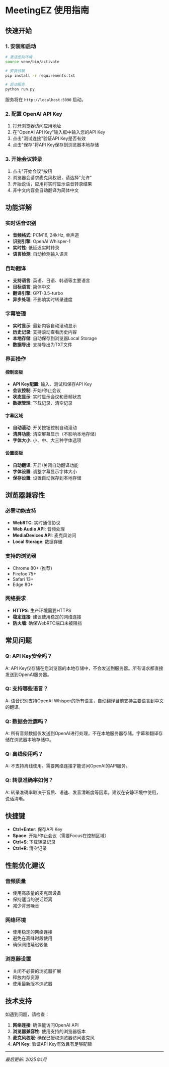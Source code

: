 # MeetingEZ 使用指南

## 快速开始

### 1. 安装和启动

```bash
# 激活虚拟环境
source venv/bin/activate

# 安装依赖
pip install -r requirements.txt

# 启动服务
python run.py
```

服务将在 `http://localhost:5090` 启动。

### 2. 配置 OpenAI API Key

1. 打开浏览器访问应用地址
2. 在"OpenAI API Key"输入框中输入您的API Key
3. 点击"测试连接"验证API Key是否有效
4. 点击"保存"将API Key保存到浏览器本地存储

### 3. 开始会议转录

1. 点击"开始会议"按钮
2. 浏览器会请求麦克风权限，请选择"允许"
3. 开始说话，应用将实时显示语音转录结果
4. 非中文内容会自动翻译为简体中文

## 功能详解

### 实时语音识别

- **音频格式**: PCM16, 24kHz, 单声道
- **识别引擎**: OpenAI Whisper-1
- **实时性**: 低延迟实时转录
- **语言检测**: 自动检测输入语言

### 自动翻译

- **支持语言**: 英语、日语、韩语等主要语言
- **目标语言**: 简体中文
- **翻译引擎**: GPT-3.5-turbo
- **异步处理**: 不影响实时转录速度

### 字幕管理

- **实时显示**: 最新内容自动滚动显示
- **历史记录**: 支持滚动查看历史内容
- **本地存储**: 自动保存到浏览器Local Storage
- **数据导出**: 支持导出为TXT文件

### 界面操作

#### 控制面板
- **API Key配置**: 输入、测试和保存API Key
- **会议控制**: 开始/停止会议
- **状态显示**: 实时显示会议和音频状态
- **数据管理**: 下载记录、清空记录

#### 字幕区域
- **自动滚动**: 开关按钮控制自动滚动
- **清屏功能**: 清空屏幕显示（不影响本地存储）
- **字体大小**: 小、中、大三种字体选项

#### 设置面板
- **自动翻译**: 开启/关闭自动翻译功能
- **字体设置**: 调整字幕显示字体大小
- **保存设置**: 设置自动保存到本地存储

## 浏览器兼容性

### 必需功能支持
- **WebRTC**: 实时通信协议
- **Web Audio API**: 音频处理
- **MediaDevices API**: 麦克风访问
- **Local Storage**: 数据存储

### 支持的浏览器
- Chrome 80+ (推荐)
- Firefox 75+
- Safari 13+
- Edge 80+

### 网络要求
- **HTTPS**: 生产环境需要HTTPS
- **稳定连接**: 建议使用稳定的网络连接
- **防火墙**: 确保WebRTC端口未被阻挡

## 常见问题

### Q: API Key安全吗？
A: API Key仅存储在您浏览器的本地存储中，不会发送到服务器。所有请求都直接发送到OpenAI服务器。

### Q: 支持哪些语言？
A: 语音识别支持OpenAI Whisper的所有语言，自动翻译目前支持主要语言到中文的翻译。

### Q: 数据会泄露吗？
A: 所有音频数据仅发送到OpenAI进行处理，不在本地服务器存储。字幕和翻译存储在浏览器本地存储中。

### Q: 离线使用吗？
A: 不支持离线使用。需要网络连接才能访问OpenAI的API服务。

### Q: 转录准确率如何？
A: 转录准确率取决于音质、语速、发音清晰度等因素。建议在安静环境中使用，说话清晰。

## 快捷键

- **Ctrl+Enter**: 保存API Key
- **Space**: 开始/停止会议（需要Focus在控制区域）
- **Ctrl+S**: 下载转录记录
- **Ctrl+R**: 清空记录

## 性能优化建议

### 音频质量
- 使用高质量的麦克风设备
- 保持适当的说话距离
- 减少背景噪音

### 网络环境
- 使用稳定的网络连接
- 避免在高峰时段使用
- 确保网络延迟较低

### 浏览器设置
- 关闭不必要的浏览器扩展
- 释放内存资源
- 使用最新版本浏览器

## 技术支持

如遇到问题，请检查：

1. **网络连接**: 确保能访问OpenAI API
2. **浏览器兼容性**: 使用支持的浏览器版本
3. **麦克风权限**: 确保已授权浏览器访问麦克风
4. **API Key**: 验证API Key有效且有足够配额

---

*最后更新: 2025年1月*
